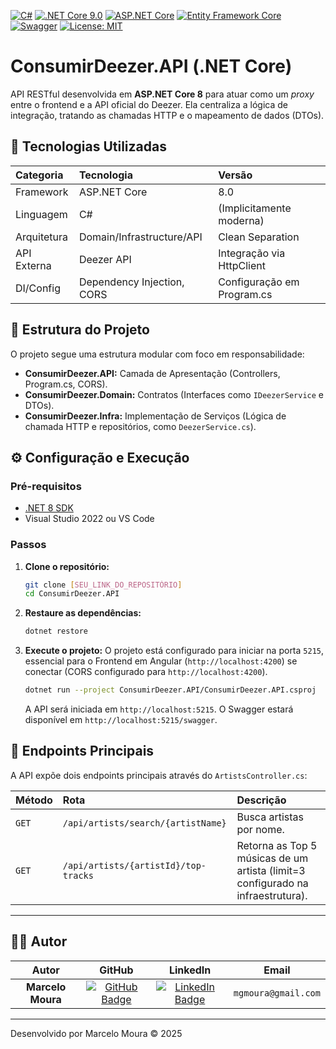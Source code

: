 [![C#](https://img.shields.io/badge/C%23-239120?style=for-the-badge&logo=c-sharp&logoColor=white)](https://docs.microsoft.com/pt-br/dotnet/csharp/)
[![.NET Core 9.0](https://img.shields.io/badge/.NET_9.0-512BD4?style=for-the-badge&logo=dotnet&logoColor=white)](https://dotnet.microsoft.com/en-us/download/dotnet/9.0)
[![ASP.NET Core](https://img.shields.io/badge/ASP.NET_Core-512BD4?style=for-the-badge&logo=dot-net&logoColor=white)](https://dotnet.microsoft.com/pt-br/apps/aspnet)
[![Entity Framework Core](https://img.shields.io/badge/EF_Core-512BD4?style=for-the-badge&logo=dot-net&logoColor=white)](https://docs.microsoft.com/pt-br/ef/core/)
[![Swagger](https://img.shields.io/badge/Swagger/OpenAPI-85EA2D?style=for-the-badge&logo=swagger&logoColor=black)](https://swagger.io/)
[![License: MIT](https://img.shields.io/badge/License-MIT-yellow.svg)](https://opensource.org/licenses/MIT)

# ConsumirDeezer.API (.NET Core)

API RESTful desenvolvida em **ASP.NET Core 8** para atuar como um *proxy* entre o frontend e a API oficial do Deezer. Ela centraliza a lógica de integração, tratando as chamadas HTTP e o mapeamento de dados (DTOs).

## 🚀 Tecnologias Utilizadas

| Categoria | Tecnologia | Versão |
| :--- | :--- | :--- |
| Framework | ASP.NET Core | 8.0 |
| Linguagem | C# | (Implicitamente moderna) |
| Arquitetura | Domain/Infrastructure/API | Clean Separation |
| API Externa | Deezer API | Integração via HttpClient |
| DI/Config | Dependency Injection, CORS | Configuração em Program.cs |

## 📁 Estrutura do Projeto

O projeto segue uma estrutura modular com foco em responsabilidade:

* **ConsumirDeezer.API:** Camada de Apresentação (Controllers, Program.cs, CORS).
* **ConsumirDeezer.Domain:** Contratos (Interfaces como `IDeezerService` e DTOs).
* **ConsumirDeezer.Infra:** Implementação de Serviços (Lógica de chamada HTTP e repositórios, como `DeezerService.cs`).

## ⚙️ Configuração e Execução

### Pré-requisitos

* [.NET 8 SDK](https://dotnet.microsoft.com/download/dotnet/8.0)
* Visual Studio 2022 ou VS Code

### Passos

1.  **Clone o repositório:**
    ```bash
    git clone [SEU_LINK_DO_REPOSITÓRIO]
    cd ConsumirDeezer.API
    ```

2.  **Restaure as dependências:**
    ```bash
    dotnet restore
    ```

3.  **Execute o projeto:**
    O projeto está configurado para iniciar na porta `5215`, essencial para o Frontend em Angular (`http://localhost:4200`) se conectar (CORS configurado para `http://localhost:4200`).

    ```bash
    dotnet run --project ConsumirDeezer.API/ConsumirDeezer.API.csproj
    ```
    A API será iniciada em `http://localhost:5215`. O Swagger estará disponível em `http://localhost:5215/swagger`.

## 🧭 Endpoints Principais

A API expõe dois endpoints principais através do `ArtistsController.cs`:

| Método | Rota | Descrição |
| :--- | :--- | :--- |
| `GET` | `/api/artists/search/{artistName}` | Busca artistas por nome. |
| `GET` | `/api/artists/{artistId}/top-tracks` | Retorna as Top 5 músicas de um artista (limit=3 configurado na infraestrutura). |

---

## 🧑‍💻 Autor

| Autor | GitHub | LinkedIn | Email |
| :---: | :---: | :---: | :---: |
| **Marcelo Moura** | [![GitHub Badge](https://img.shields.io/badge/-GitHub-100000?style=for-the-badge&logo=github&logoColor=white)](https://github.com/marcelogmoura) | [![LinkedIn Badge](https://img.shields.io/badge/-LinkedIn-0A66C2?style=for-the-badge&logo=linkedin&logoColor=white)](https://linkedin.com/in/marcelogmoura) | `mgmoura@gmail.com` |

---

Desenvolvido por Marcelo Moura © 2025



